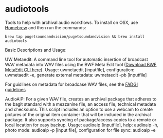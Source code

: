 # audiotools

Tools to help with archival audio workflows.
To install on OSX, use <a href="http://brew.sh/">Homebrew</a> and then run the commands:
<p><code>brew tap pugetsoundandvision/pugetsoundandvision && brew install audiotools</code></p>

Basic Descriptions and Usage:

UW Metaedit: A command line tool for automatic insertion of broadcast WAV metadata into WAV files using the BWF Meta Edit tool (<a href="http://bwfmetaedit.sourceforge.net/Download/Mac_OS/">Download BWF MetaEdit CLI here</a>).
Usage: uwmetaedit [inputfile], configuration: uwmetaedit -e, generate external metadata: uwmetaedit -pb [inputfile]
<p>For guidlines on metadata for broadcase WAV files, see the <a href="http://www.digitizationguidelines.gov/audio-visual/documents/Embed_Guideline_20120423.pdf">FADGI guidelines</a> 

AudioAIP: For a given WAV file, creates an archival package that adheres to the bagit standard with a mezzanine file, an access file, technical metadata and checksums.  This script includes an option to use a webcam to create pictures of the original item container that will be included in the archival package.  It also supports syncing of package/access copies to a remote or local location for easy backup. Usage: audioaip [inputfile], help: audioaip -h, photo mode: audioaip -p [input file], configuration for file sync: audioaip -e

